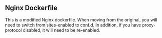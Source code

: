 ## Nginx Dockerfile

This is a modified Nginx dockerfile. When moving from the original, you will need to switch from sites-enabled to conf.d. In addition, if you have proxy-protocol disabled, it will need to be re-enabled.
